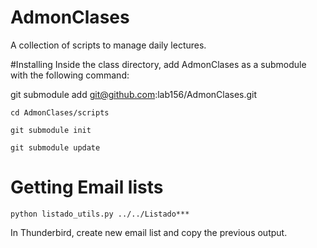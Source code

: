 # AdmonClases 
A collection of scripts to manage daily lectures.

#Installing
Inside the class directory, add AdmonClases as a submodule with the following command:

git submodule add git@github.com:lab156/AdmonClases.git

`cd AdmonClases/scripts`

`git submodule init`

`git submodule update`


# Getting Email lists
`python listado_utils.py ../../Listado***`

In Thunderbird, create new email list and copy the previous output.



